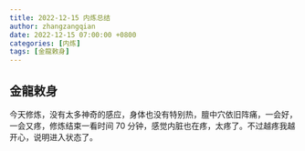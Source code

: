 ```yaml
---
title: 2022-12-15 内炼总结
author: zhangzangqian
date: 2022-12-15 07:00:00 +0800
categories: [内炼]
tags: [金龍敕身]
---
```


## 金龍敕身

今天修炼，没有太多神奇的感应，身体也没有特别热，膻中穴依旧阵痛，一会好，一会又疼，修炼结束一看时间 70 分钟，感觉内脏也在疼，太疼了。不过越疼我越开心，说明进入状态了。
